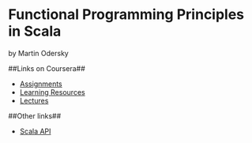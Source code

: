 Functional Programming Principles in Scala
===========================================

by Martin Odersky

##Links on Coursera##

* [Assignments](https://class.coursera.org/progfun-004/assignment)
* [Learning Resources](https://class.coursera.org/progfun-004/wiki/LearningResources)
* [Lectures](https://class.coursera.org/progfun-004/lecture)

##Other links##

* [Scala API](http://www.scala-lang.org/files/archive/api/current/)